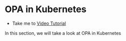 # OPA in Kubernetes
  - Take me to [Video Tutorial](https://kodekloud.com/courses/1378608/lectures/31704506)

In this section, we will take a look at OPA in Kubernetes
